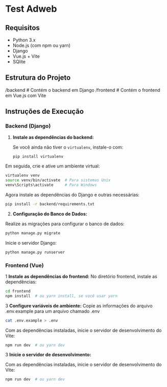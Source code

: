 # Test Adweb

## Requisitos

- Python 3.x
- Node.js (com npm ou yarn)
- Django
- Vue.js + Vite
- SQlite

## Estrutura do Projeto

/backend # Contém o backend em Django 
/frontend # Contém o frontend em Vue.js com Vite


## Instruções de Execução

### Backend (Django)

1. **Instale as dependências do backend:**

   Se você ainda não tiver o `virtualenv`, instale-o com:

   ```bash
   pip install virtualenv
   ```

Em seguida, crie e ative um ambiente virtual:

```bash
virtualenv venv
source venv/bin/activate  # Para sistemas Unix
venv\Scripts\activate     # Para Windows
```
Agora instale as dependências do Django e outras necessárias:

```bash
pip install -r backend/requirements.txt
```

2. **Configuração do Banco de Dados:**

Realize as migrações para configurar o banco de dados:

```bash
python manage.py migrate
```
Inicie o servidor Django:

```bash
python manage.py runserver
```

### Frontend (Vue)

1 **Instale as dependências do frontend:**
No diretório frontend, instale as dependências:

```bash
cd frontend
npm install  # ou yarn install, se você usar yarn
```

3 **Configure variáveis de ambiente:**
Copie as informações do arquivo .env.example para um arquivo chamado .env

```bash
cat .env.example > .env
```

Com as dependências instaladas, inicie o servidor de desenvolvimento do Vite:

```bash
npm run dev  # ou yarn dev
```

3 **Inicie o servidor de desenvolvimento:**

Com as dependências instaladas, inicie o servidor de desenvolvimento do Vite:

```bash
npm run dev  # ou yarn dev
```